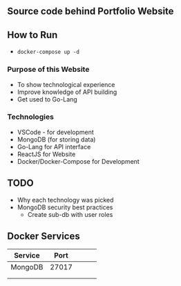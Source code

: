 ## Source code behind Portfolio Website

## How to Run
* `docker-compose up -d`

### Purpose of this Website
* To show technological experience
* Improve knowledge of API building
* Get used to Go-Lang

### Technologies
* VSCode - for development
* MongoDB (for storing data)
* Go-Lang for API interface
* ReactJS for Website
* Docker/Docker-Compose for Development

## TODO
* Why each technology was picked 
* MongoDB security best practices
    - Create sub-db with user roles

## Docker Services

| Service   | Port  |   |   |   |
|-----------|-------|---|---|---|
| MongoDB   | 27017 |   |   |   |
|           |       |   |   |   |
|           |       |   |   |   |